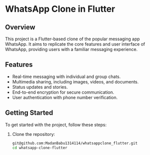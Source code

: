  # WhatsApp Clone in Flutter

## Overview

This project is a Flutter-based clone of the popular messaging app WhatsApp. It aims to replicate the core features and user interface of WhatsApp, providing users with a familiar messaging experience.

## Features

- Real-time messaging with individual and group chats.
- Multimedia sharing, including images, videos, and documents.
- Status updates and stories.
- End-to-end encryption for secure communication.
- User authentication with phone number verification.
 

## Getting Started

To get started with the project, follow these steps:

1. Clone the repository:

   ```bash
   git@github.com:MadanBabu1314114/whatsappclone_flutter.git
   cd whatsapp-clone-flutter
